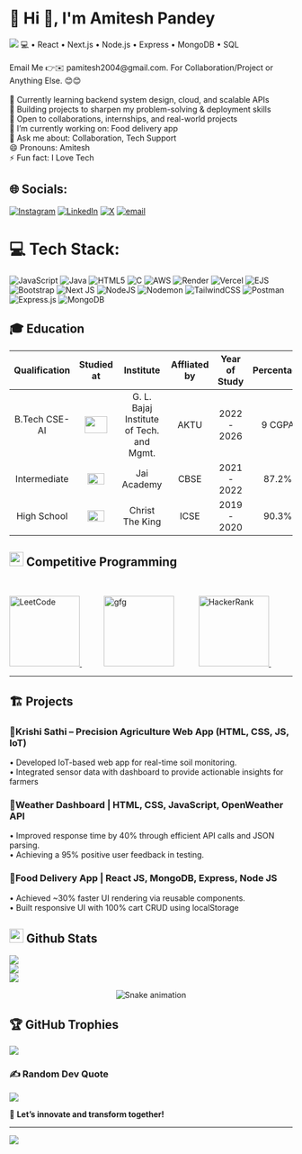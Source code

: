 # 💫 Hi 👋, I'm Amitesh Pandey
<img src="https://readme-typing-svg.herokuapp.com?color=%2336BCF7&size=25&width=533&height=50&lines=Full-Stack+Web+Developer;Software+Developer;Frontend+Developer;Team+Leader">
💻 • React • Next.js • Node.js • Express • MongoDB • SQL <br><br>Email Me 👉✉️ pamitesh2004@gmail.com. For Collaboration/Project or Anything Else. 😊😊<br><br>🌱 Currently learning backend system design, cloud, and scalable APIs  <br>🚀 Building projects to sharpen my problem-solving & deployment skills  <br>🤝 Open to collaborations, internships, and real-world projects<br>🔭 I’m currently working on: Food delivery app<br>💬 Ask me about: Collaboration, Tech Support<br>😄 Pronouns: Amitesh<br>⚡ Fun fact: I Love Tech


## 🌐 Socials:
[![Instagram](https://img.shields.io/badge/Instagram-%23E4405F.svg?logo=Instagram&logoColor=white)](https://instagram.com/https://www.instagram.com/void.speaks_/) [![LinkedIn](https://img.shields.io/badge/LinkedIn-%230077B5.svg?logo=linkedin&logoColor=white)](https://linkedin.com/in/https://www.linkedin.com/in/amitesh-pandey-940999219/) [![X](https://img.shields.io/badge/X-black.svg?logo=X&logoColor=white)](https://x.com/https://x.com/Amitesh38380956) [![email](https://img.shields.io/badge/Email-D14836?logo=gmail&logoColor=white)](mailto:pamitesh2004@gmail.com) 

# 💻 Tech Stack:
![JavaScript](https://img.shields.io/badge/javascript-%23323330.svg?style=for-the-badge&logo=javascript&logoColor=%23F7DF1E) ![Java](https://img.shields.io/badge/java-%23ED8B00.svg?style=for-the-badge&logo=openjdk&logoColor=white) ![HTML5](https://img.shields.io/badge/html5-%23E34F26.svg?style=for-the-badge&logo=html5&logoColor=white) ![C](https://img.shields.io/badge/c-%2300599C.svg?style=for-the-badge&logo=c&logoColor=white) ![AWS](https://img.shields.io/badge/AWS-%23FF9900.svg?style=for-the-badge&logo=amazon-aws&logoColor=white) ![Render](https://img.shields.io/badge/Render-%46E3B7.svg?style=for-the-badge&logo=render&logoColor=white) ![Vercel](https://img.shields.io/badge/vercel-%23000000.svg?style=for-the-badge&logo=vercel&logoColor=white) ![EJS](https://img.shields.io/badge/ejs-%23B4CA65.svg?style=for-the-badge&logo=ejs&logoColor=black) ![Bootstrap](https://img.shields.io/badge/bootstrap-%238511FA.svg?style=for-the-badge&logo=bootstrap&logoColor=white) ![Next JS](https://img.shields.io/badge/Next-black?style=for-the-badge&logo=next.js&logoColor=white) ![NodeJS](https://img.shields.io/badge/node.js-6DA55F?style=for-the-badge&logo=node.js&logoColor=white) ![Nodemon](https://img.shields.io/badge/NODEMON-%23323330.svg?style=for-the-badge&logo=nodemon&logoColor=%BBDEAD) ![TailwindCSS](https://img.shields.io/badge/tailwindcss-%2338B2AC.svg?style=for-the-badge&logo=tailwind-css&logoColor=white) ![Postman](https://img.shields.io/badge/Postman-FF6C37?style=for-the-badge&logo=postman&logoColor=white) ![Express.js](https://img.shields.io/badge/express.js-%23404d59.svg?style=for-the-badge&logo=express&logoColor=%2361DAFB) ![MongoDB](https://img.shields.io/badge/MongoDB-%234ea94b.svg?style=for-the-badge&logo=mongodb&logoColor=white)

## 🎓 **Education** 
<!-- START_SECTION:blog -->
| Qualification | Studied at | Institute | Affliated by | Year of Study | Percentage |
| :-: | :---: | :----: | :--: | :--: | :--: |
| B.Tech CSE-AI | <img src="https://github.com/JuhiPathak23/JuhiPathak23/assets/73741643/89b08ba9-ced9-44ed-88c2-9f1902fd16c1" width="40" height="30"> | G. L. Bajaj Institute of Tech. and Mgmt. | AKTU | 2022 - 2026 | 9 CGPA |
| Intermediate | <img src="https://github.com/pnamitesh/school-img/blob/main/school_img/download%20(1).png" width="30" height="20"> | Jai Academy | CBSE | 2021 - 2022 | 87.2% |
| High School |  <img src="https://github.com/pnamitesh/school-img/blob/main/school_img/download.png" width="30" height="20">| Christ The King  | ICSE | 2019 - 2020 | 90.3% |
<!-- END_SECTION:blog -->

 



## <img src="https://media.giphy.com/media/iY8CRBdQXODJSCERIr/giphy.gif" width="25">  <b>Competitive Programming</b>
<br>

<p align="left"> 
  <a href="https://leetcode.com/u/Amitesh_01/" target="_blank"> <img alt="LeetCode" width="125" src="https://img.shields.io/badge/LeetCode-000000?logo=LeetCode&logoColor=d16c06"/> </a> &nbsp;&nbsp;&nbsp;&nbsp;&nbsp;&nbsp;&nbsp;&nbsp;&nbsp;
  <a href="https://www.geeksforgeeks.org/user/pandeyamivi9k/" target="_blank"> <img alt="gfg" width="125" src="https://img.shields.io/badge/GeeksforGeeks-%232C3454.svg?logo=GeeksforGeeks&logoColor=green"/></a> &nbsp;&nbsp;&nbsp;&nbsp;&nbsp;&nbsp;&nbsp;&nbsp;&nbsp;
  <!-- <a href="https://www.codechef.com/users/bold_sirena_06" target="_blank">  <img alt="CodeChef" width="125" src="https://img.shields.io/badge/CodeChef-%23964B00.svg?logo=CodeChef&logoColor=white"></a> &nbsp;&nbsp;&nbsp;&nbsp;&nbsp;&nbsp;&nbsp;&nbsp;&nbsp; -->
  <a href="https://www.hackerrank.com/profile/pandeyamitesh281" target="_blank">  <img alt="HackerRank" width="125" src="https://img.shields.io/badge/HackerRank-2EC866?logo=HackerRank&logoColor=white"/> </a> &nbsp;&nbsp;&nbsp;&nbsp;&nbsp;&nbsp;&nbsp;&nbsp;&nbsp;
  <!-- <a href="https://codeforces.com/profile/Rishi_Varshney" target="_blank"> <img alt="Codeforces" width="125" src="https://img.shields.io/badge/Codeforces-445f9d?logo=Codeforces&logoColor=white"> </a> &nbsp;&nbsp;&nbsp;&nbsp;&nbsp;&nbsp;&nbsp;&nbsp;&nbsp; -->
  <!-- <a href="https://www.naukri.com/code360/profile/9c50af28-1130-40fc-82f1-68ccbe664964" target="_blank"> <img alt="CodingNinjas" width="125" src="https://img.shields.io/badge/CodingNinjas-%232C3454.svg?logo=CodingNinjas&logoColor=orange"/></a> &nbsp;&nbsp;&nbsp;&nbsp;&nbsp;&nbsp; -->
</p>

-------------------
## 🏗️ **Projects**
### 🔹Krishi Sathi – Precision Agriculture Web App (HTML, CSS, JS, IoT)
 • Developed IoT-based web app for real-time soil monitoring. <br>
 • Integrated sensor data with dashboard to provide actionable insights for farmers

### 🔹Weather Dashboard | HTML, CSS, JavaScript, OpenWeather API
 • Improved response time by 40% through efficient API calls and JSON parsing.<br>
 • Achieving a 95% positive user feedback in testing.

### 🔹Food Delivery App | React JS, MongoDB, Express, Node JS
 • Achieved ~30% faster UI rendering via reusable components.<br>
 • Built responsive UI with 100% cart CRUD using localStorage



## <img src="https://media.giphy.com/media/iY8CRBdQXODJSCERIr/giphy.gif" width="25"> <b>Github Stats</b>
![](https://github-readme-stats.vercel.app/api?username=pnamitesh&theme=blue-green&hide_border=false&include_all_commits=true&count_private=false)<br/>
![](https://nirzak-streak-stats.vercel.app/?user=pnamitesh&theme=blue-green&hide_border=false)<br/>
![](https://github-readme-stats.vercel.app/api/top-langs/?username=pnamitesh&theme=blue-green&hide_border=false&include_all_commits=true&count_private=false&layout=compact)

<!-- Snake Game Repo View -->

<div align="center">
  <img src="https://profile-readme-generator.com/assets/snake.svg" alt="Snake animation" />
</div>

## 🏆 GitHub Trophies
![](https://github-profile-trophy.vercel.app/?username=pnamitesh&theme=radical&no-frame=false&no-bg=true&margin-w=4)

### ✍️ Random Dev Quote
![](https://quotes-github-readme.vercel.app/api?type=horizontal&theme=radical)

🚀 **Let’s innovate and transform together!**

---
[![](https://visitcount.itsvg.in/api?id=pnamitesh&icon=0&color=0)](https://visitcount.itsvg.in)

<!-- Proudly created with GPRM ( https://gprm.itsvg.in ) -->
